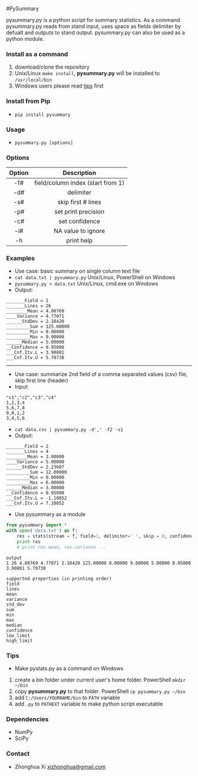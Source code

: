 #PySummary

pysummary.py is a python script for summary statistics. As a command pysummary.py reads from stand input, uses space as fields delimiter by defualt and outputs to stand output. pysummary.py can also be used as a python module.

### Install as a command
1. download/clone the repository
2. Unix/Linux `make install`, **pysummary.py** will be installed to `/usr/local/bin`
3. Windows users please read [tips](#tips) first

### Install from Pip
 * `pip install pysummary`

### Usage
 * `pysummary.py [options]`

### Options
| Option | Description |
|:------:|:-----------:|
| -f#    | field/column index (start from 1) |
| -d#    | delimiter   |
| -s#    | skip first # lines |
| -p#    | set print precision |
| -c#    | set confidence |
| -i#    | NA value to ignore |
| -h     | print help  |



### Examples
 * Use case: basic summary on single column text file
 * `cat data.txt | pysummary.py` Unix/Linux, PowerShell on Windows
 * `pysummary.py < data.txt` Unix/Linux, cmd.exe on Windows
 * Output:
```
_______Field = 1
_______Lines = 26
________Mean = 4.80769
____Variance = 4.77071
______StdDev = 2.18420
_________Sum = 125.00000
_________Min = 0.00000
_________Max = 9.00000
______Median = 5.00000
__Confidence = 0.95000
___Cnf.Itv.L = 3.90801
___Cnf.Itv.U = 5.70738
```
----
  * Use case: summarize 2nd field of a comma separated values (csv) file, skip first line (header)
  * Input:
```
"c1","c2","c3","c4"
1,2,3,4
5,6,7,8
9,0,1,2
3,4,5,6
```
  * `cat data.csv | pysummary.py -d',' -f2 -s1`
  * Output:
```
_______Field = 2
_______Lines = 4
________Mean = 3.00000
____Variance = 5.00000
______StdDev = 2.23607
_________Sum = 12.00000
_________Min = 0.00000
_________Max = 6.00000
______Median = 3.00000
__Confidence = 0.95000
___Cnf.Itv.L = -1.10852
___Cnf.Itv.U = 7.10852
```

* Use pysummary as a module
```python
from pysummary import *
with open('data.txt') as f:
    res = stats(stream = f, field=1, delimiter=' ', skip = 0, confidence=0.95)
    print res
    # print res.mean, res.variance ...
```
```
output
1 26 4.80769 4.77071 2.18420 125.00000 0.00000 9.00000 5.00000 0.95000 3.90801 5.70738

supported properties (in printing order)
field
lines
mean
variance
std_dev
sum
min
max
median
confidence
low_limit
high_limit
```

### Tips

* Make pystats.py as a command on Windows
 1. create a bin folder under current user's home folder. PowerShell `mkdir ~/bin`
 2. copy **pysummary.py** to that folder. PowerShell `cp pysummary.py ~/bin`
 3. add `C:/Users/YOURNAME/bin` to `PATH` variable
 4. add `.py` to `PATHEXT` variable to make python script executable


### Dependencies
* NumPy
* SciPy

### Contact
* Zhonghua Xi [xizhonghua@gmail.com](mailto:xizhonghua@gmail.com?subject=pystats)
